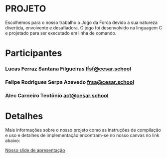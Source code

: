 # PROJETO
  Escolhemos para o nosso trabalho o Jogo da Forca devido a sua natureza divertida, envolvente e desafiadora. O jogo foi desenvolvido na linguagem C e projetado para ser executado em linha de comando.

# Participantes
### Lucas Ferraz Santana Filgueiras lfsf@cesar.school
### Felipe Rodrigues Serpa Azevedo frsa@cesar.school
### Alec Carneiro Teotônio act@cesar.school

<h1>Detalhes</h1>
Mais informações sobre o nosso projeto como as instruções de compilação e uso e detalhes de implementação encontram-se no nosso canvas no link abaixo:

<p><a href = "https://www.canva.com/design/DAF0uw0lPFI/R6FamW1gFNBCakw3YiKOCg/edit"> Nosso slide de apresentação</a>

 
